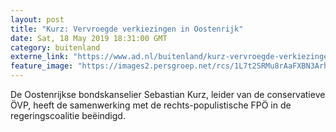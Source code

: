 ```yaml
---
layout: post
title: "Kurz: Vervroegde verkiezingen in Oostenrijk"
date: Sat, 18 May 2019 18:31:00 GMT
category: buitenland
externe_link: "https://www.ad.nl/buitenland/kurz-vervroegde-verkiezingen-in-oostenrijk~a1d8d7a7/"
feature_image: "https://images2.persgroep.net/rcs/1L7t2SRMu8rAaFXBN3ArhQvI9A4/diocontent/148701361/_fitwidth/400/?appId=21791a8992982cd8da851550a453bd7f&quality=0.7"
---
```


De Oostenrijkse bondskanselier Sebastian Kurz, leider van de conservatieve ÖVP, heeft de samenwerking met de rechts-populistische FPÖ in de regeringscoalitie beëindigd.
